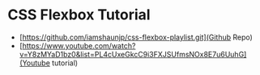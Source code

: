 # CSS Flexbox Tutorial
* [https://github.com/iamshaunjp/css-flexbox-playlist.git](Github Repo)
* [https://www.youtube.com/watch?v=Y8zMYaD1bz0&list=PL4cUxeGkcC9i3FXJSUfmsNOx8E7u6UuhG](Youtube tutorial)
